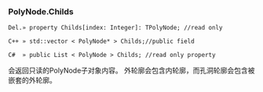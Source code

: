 ### **PolyNode.Childs**

```
Del.» property Childs[index: Integer]: TPolyNode; //read only

C++ » std::vector < PolyNode* > Childs;//public field

C#  » public List < PolyNode > Childs; //read only property
```

会返回只读的PolyNode子对象内容。
外轮廓会包含内轮廓，而孔洞轮廓会包含被嵌套的外轮廓。